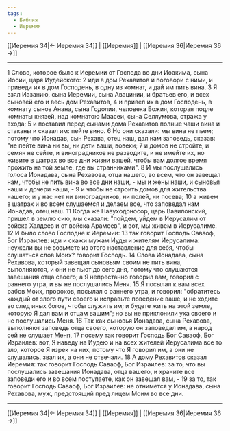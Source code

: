 ```yaml
---
tags:
  - Библия
  - Иеремия
---
```

[[Иеремия 34|← Иеремия 34]] | [[Иеремия]] | [[Иеремия 36|Иеремия 36 →]]

---
1 Слово, которое было к Иеремии от Господа во дни Иоакима, сына Иосии, царя Иудейского:
2 иди в дом Рехавитов и поговори с ними, и приведи их в дом Господень, в одну из комнат, и дай им пить вина.
3 Я взял Иазанию, сына Иеремии, сына Авацинии, и братьев его, и всех сыновей его и весь дом Рехавитов,
4 и привел их в дом Господень, в комнату сынов Анана, сына Годолии, человека Божия, которая подле комнаты князей, над комнатою Маасеи, сына Селлумова, стража у входа;
5 и поставил перед сынами дома Рехавитов полные чаши вина и стаканы и сказал им: пейте вино.
6 Но они сказали: мы вина не пьем; потому что Ионадав, сын Рехава, отец наш, дал нам заповедь, сказав: "не пейте вина ни вы, ни дети ваши, вовеки;
7 и домов не стройте, и семян не сейте, и виноградников не разводите, и не имейте их, но живите в шатрах во все дни жизни вашей, чтобы вам долгое время прожить на той земле, где вы странниками".
8 И мы послушались голоса Ионадава, сына Рехавова, отца нашего, во всем, что он завещал нам, чтобы не пить вина во все дни наши, - мы и жены наши, и сыновья наши и дочери наши, -
9 и чтобы не строить домов для жительства нашего; и у нас нет ни виноградников, ни полей, ни посева;
10 а живем в шатрах и во всем слушаемся и делаем все, что заповедал нам Ионадав, отец наш.
11 Когда же Навуходоносор, царь Вавилонский, пришел в землю сию, мы сказали: "пойдем, уйдем в Иерусалим от войска Халдеев и от войска Арамеев", и вот, мы живем в Иерусалиме.
12 И было слово Господне к Иеремии:
13 так говорит Господь Саваоф, Бог Израилев: иди и скажи мужам Иуды и жителям Иерусалима: неужели вы не возьмете из этого наставление для себя, чтобы слушаться слов Моих? говорит Господь.
14 Слова Ионадава, сына Рехавова, который завещал сыновьям своим не пить вина, выполняются, и они не пьют до сего дня, потому что слушаются завещания отца своего; а Я непрестанно говорил вам, говорил с раннего утра, и вы не послушались Меня.
15 Я посылал к вам всех рабов Моих, пророков, посылал с раннего утра, и говорил: "обратитесь каждый от злого пути своего и исправьте поведение ваше, и не ходите во след иных богов, чтобы служить им; и будете жить на этой земле, которую Я дал вам и отцам вашим"; но вы не приклонили уха своего и не послушались Меня.
16 Так как сыновья Ионадава, сына Рехавова, выполняют заповедь отца своего, которую он заповедал им, а народ сей не слушает Меня,
17 посему так говорит Господь Бог Саваоф, Бог Израилев: вот, Я наведу на Иудею и на всех жителей Иерусалима все то зло, которое Я изрек на них, потому что Я говорил им, а они не слушались, звал их, а они не отвечали.
18 А дому Рехавитов сказал Иеремия: так говорит Господь Саваоф, Бог Израилев: за то, что вы послушались завещания Ионадава, отца вашего, и храните все заповеди его и во всем поступаете, как он завещал вам, -
19 за то, так говорит Господь Саваоф, Бог Израилев: не отнимется у Ионадава, сына Рехавова, муж, предстоящий пред лицем Моим во все дни.

---
[[Иеремия 34|← Иеремия 34]] | [[Иеремия]] | [[Иеремия 36|Иеремия 36 →]]